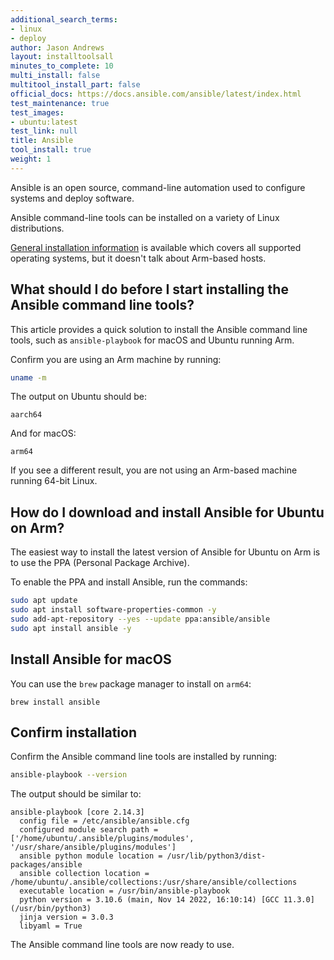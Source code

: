 ```yaml
---
additional_search_terms:
- linux
- deploy
author: Jason Andrews
layout: installtoolsall
minutes_to_complete: 10
multi_install: false
multitool_install_part: false
official_docs: https://docs.ansible.com/ansible/latest/index.html
test_maintenance: true
test_images:
- ubuntu:latest
test_link: null
title: Ansible
tool_install: true
weight: 1
---
```


Ansible is an open source, command-line automation used to configure systems and deploy software.

Ansible command-line tools can be installed on a variety of Linux distributions.

[General installation information](https://docs.ansible.com/ansible/latest/installation_guide/installation_distros.html) is available which covers all supported operating systems, but it doesn't talk about Arm-based hosts.

## What should I do before I start installing the Ansible command line tools?

This article provides a quick solution to install the Ansible command line tools, such as `ansible-playbook` for macOS and Ubuntu running Arm.

Confirm you are using an Arm machine by running:

```bash
uname -m
```

The output on Ubuntu should be:

```output
aarch64
```

And for macOS:

```output
arm64
```


If you see a different result, you are not using an Arm-based machine running 64-bit Linux.

## How do I download and install Ansible for Ubuntu on Arm?

The easiest way to install the latest version of Ansible for Ubuntu on Arm is to use the PPA (Personal Package Archive).

To enable the PPA and install Ansible, run the commands:

```bash
sudo apt update
sudo apt install software-properties-common -y
sudo add-apt-repository --yes --update ppa:ansible/ansible
sudo apt install ansible -y
```

## Install Ansible for macOS

You can use the `brew` package manager to install on `arm64`:

```console
brew install ansible
```

## Confirm installation

Confirm the Ansible command line tools are installed by running:

```bash
ansible-playbook --version
```

The output should be similar to:

```output
ansible-playbook [core 2.14.3]
  config file = /etc/ansible/ansible.cfg
  configured module search path = ['/home/ubuntu/.ansible/plugins/modules', '/usr/share/ansible/plugins/modules']
  ansible python module location = /usr/lib/python3/dist-packages/ansible
  ansible collection location = /home/ubuntu/.ansible/collections:/usr/share/ansible/collections
  executable location = /usr/bin/ansible-playbook
  python version = 3.10.6 (main, Nov 14 2022, 16:10:14) [GCC 11.3.0] (/usr/bin/python3)
  jinja version = 3.0.3
  libyaml = True
```

The Ansible command line tools are now ready to use.
